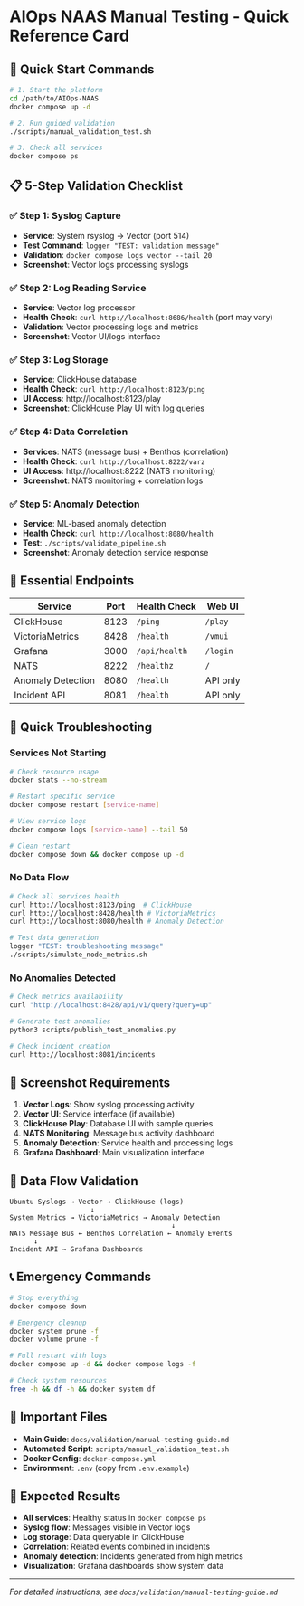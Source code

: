 # AIOps NAAS Manual Testing - Quick Reference Card

## 🚀 Quick Start Commands

```bash
# 1. Start the platform
cd /path/to/AIOps-NAAS
docker compose up -d

# 2. Run guided validation
./scripts/manual_validation_test.sh

# 3. Check all services
docker compose ps
```

## 📋 5-Step Validation Checklist

### ✅ Step 1: Syslog Capture
- **Service**: System rsyslog → Vector (port 514)
- **Test Command**: `logger "TEST: validation message"`
- **Validation**: `docker compose logs vector --tail 20`
- **Screenshot**: Vector logs processing syslogs

### ✅ Step 2: Log Reading Service  
- **Service**: Vector log processor
- **Health Check**: `curl http://localhost:8686/health` (port may vary)
- **Validation**: Vector processing logs and metrics
- **Screenshot**: Vector UI/logs interface

### ✅ Step 3: Log Storage
- **Service**: ClickHouse database
- **Health Check**: `curl http://localhost:8123/ping`
- **UI Access**: http://localhost:8123/play
- **Screenshot**: ClickHouse Play UI with log queries

### ✅ Step 4: Data Correlation
- **Services**: NATS (message bus) + Benthos (correlation)
- **Health Check**: `curl http://localhost:8222/varz`
- **UI Access**: http://localhost:8222 (NATS monitoring)
- **Screenshot**: NATS monitoring + correlation logs

### ✅ Step 5: Anomaly Detection
- **Service**: ML-based anomaly detection
- **Health Check**: `curl http://localhost:8080/health`
- **Test**: `./scripts/validate_pipeline.sh`
- **Screenshot**: Anomaly detection service response

## 🔧 Essential Endpoints

| Service | Port | Health Check | Web UI |
|---------|------|--------------|---------|
| ClickHouse | 8123 | `/ping` | `/play` |
| VictoriaMetrics | 8428 | `/health` | `/vmui` |
| Grafana | 3000 | `/api/health` | `/login` |
| NATS | 8222 | `/healthz` | `/` |
| Anomaly Detection | 8080 | `/health` | API only |
| Incident API | 8081 | `/health` | API only |

## 🐛 Quick Troubleshooting

### Services Not Starting
```bash
# Check resource usage
docker stats --no-stream

# Restart specific service
docker compose restart [service-name]

# View service logs
docker compose logs [service-name] --tail 50

# Clean restart
docker compose down && docker compose up -d
```

### No Data Flow
```bash
# Check all services health
curl http://localhost:8123/ping  # ClickHouse
curl http://localhost:8428/health # VictoriaMetrics  
curl http://localhost:8080/health # Anomaly Detection

# Test data generation
logger "TEST: troubleshooting message"
./scripts/simulate_node_metrics.sh
```

### No Anomalies Detected
```bash
# Check metrics availability
curl "http://localhost:8428/api/v1/query?query=up"

# Generate test anomalies
python3 scripts/publish_test_anomalies.py

# Check incident creation
curl http://localhost:8081/incidents
```

## 📸 Screenshot Requirements

1. **Vector Logs**: Show syslog processing activity
2. **Vector UI**: Service interface (if available)
3. **ClickHouse Play**: Database UI with sample queries
4. **NATS Monitoring**: Message bus activity dashboard
5. **Anomaly Detection**: Service health and processing logs
6. **Grafana Dashboard**: Main visualization interface

## 🔄 Data Flow Validation

```
Ubuntu Syslogs → Vector → ClickHouse (logs)
                    ↓
System Metrics → VictoriaMetrics → Anomaly Detection
                                        ↓
NATS Message Bus ← Benthos Correlation ← Anomaly Events
      ↓
Incident API → Grafana Dashboards
```

## 📞 Emergency Commands

```bash
# Stop everything
docker compose down

# Emergency cleanup
docker system prune -f
docker volume prune -f

# Full restart with logs
docker compose up -d && docker compose logs -f

# Check system resources
free -h && df -h && docker system df
```

## 📁 Important Files

- **Main Guide**: `docs/validation/manual-testing-guide.md`
- **Automated Script**: `scripts/manual_validation_test.sh`
- **Docker Config**: `docker-compose.yml`
- **Environment**: `.env` (copy from `.env.example`)

## 🎯 Expected Results

- **All services**: Healthy status in `docker compose ps`
- **Syslog flow**: Messages visible in Vector logs
- **Log storage**: Data queryable in ClickHouse
- **Correlation**: Related events combined in incidents
- **Anomaly detection**: Incidents generated from high metrics
- **Visualization**: Grafana dashboards show system data

---
*For detailed instructions, see `docs/validation/manual-testing-guide.md`*